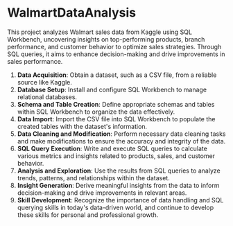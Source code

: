 # WalmartDataAnalysis
This project analyzes Walmart sales data from Kaggle using SQL Workbench, uncovering insights on top-performing products, branch performance, and customer behavior to optimize sales strategies. Through SQL queries, it aims to enhance decision-making and drive improvements in sales performance.


1. **Data Acquisition**: Obtain a dataset, such as a CSV file, from a reliable source like Kaggle.
2. **Database Setup**: Install and configure SQL Workbench to manage relational databases.
3. **Schema and Table Creation**: Define appropriate schemas and tables within SQL Workbench to organize the data effectively.
4. **Data Import**: Import the CSV file into SQL Workbench to populate the created tables with the dataset's information.
5. **Data Cleaning and Modification**: Perform necessary data cleaning tasks and make modifications to ensure the accuracy and integrity of the data.
6. **SQL Query Execution**: Write and execute SQL queries to calculate various metrics and insights related to products, sales, and customer behavior.
7. **Analysis and Exploration**: Use the results from SQL queries to analyze trends, patterns, and relationships within the dataset.
8. **Insight Generation**: Derive meaningful insights from the data to inform decision-making and drive improvements in relevant areas.
9. **Skill Development**: Recognize the importance of data handling and SQL querying skills in today's data-driven world, and continue to develop these skills for personal and professional growth.
